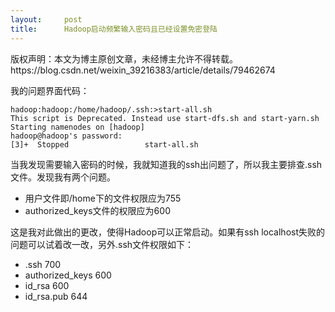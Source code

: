 ```yaml
---
layout:     post
title:      Hadoop启动频繁输入密码且已经设置免密登陆
---
```

<div id="article_content" class="article_content clearfix csdn-tracking-statistics" data-pid="blog" data-mod="popu_307" data-dsm="post">
								<div class="article-copyright">
					版权声明：本文为博主原创文章，未经博主允许不得转载。					https://blog.csdn.net/weixin_39216383/article/details/79462674				</div>
								            <div id="content_views" class="markdown_views prism-atom-one-dark">
							<!-- flowchart 箭头图标 勿删 -->
							<svg xmlns="http://www.w3.org/2000/svg" style="display: none;"><path stroke-linecap="round" d="M5,0 0,2.5 5,5z" id="raphael-marker-block" style="-webkit-tap-highlight-color: rgba(0, 0, 0, 0);"></path></svg>
							<p>我的问题界面代码：</p>



<pre class="prettyprint"><code class=" hljs vhdl">hadoop:hadoop:/home/hadoop/.ssh:&gt;start-<span class="hljs-keyword">all</span>.sh 
This script <span class="hljs-keyword">is</span> Deprecated. Instead <span class="hljs-keyword">use</span> start-dfs.sh <span class="hljs-keyword">and</span> start-yarn.sh
Starting namenodes <span class="hljs-keyword">on</span> [hadoop]
hadoop@hadoop<span class="hljs-attribute">'s</span> password: 
[<span class="hljs-number">3</span>]+  Stopped                 start-<span class="hljs-keyword">all</span>.sh
</code></pre>

<p>当我发现需要输入密码的时候，我就知道我的ssh出问题了，所以我主要排查.ssh文件。发现我有两个问题。</p>

<ul>
<li>用户文件即/home下的文件权限应为755</li>
<li>authorized_keys文件的权限应为600</li>
</ul>

<p>这是我对此做出的更改，使得Hadoop可以正常启动。如果有ssh localhost失败的问题可以试着改一改，另外.ssh文件权限如下：</p>

<ul>
<li>.ssh 700</li>
<li>authorized_keys 600</li>
<li>id_rsa 600</li>
<li>id_rsa.pub 644</li>
</ul>            </div>
						<link href="https://csdnimg.cn/release/phoenix/mdeditor/markdown_views-9e5741c4b9.css" rel="stylesheet">
                </div>